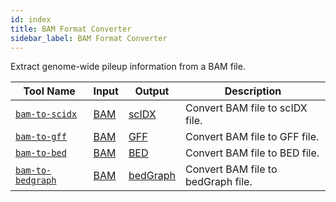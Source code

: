 ```yaml
---
id: index
title: BAM Format Converter
sidebar_label: BAM Format Converter
---
```


Extract genome-wide pileup information from a BAM file.

| Tool Name | Input | Output | Description |
| ------------- | ------------- | ------------- | ------------- |
| [`bam-to-scidx`][bam-to-scidx] | [BAM][bam-format] | [scIDX][scidx-format] | Convert BAM file to scIDX file. |
| [`bam-to-gff`][bam-to-gff] | [BAM][bam-format] | [GFF][gff-format] | Convert BAM file to GFF file. |
| [`bam-to-bed`][bam-to-bed] | [BAM][bam-format] | [BED][bed-format] | Convert BAM file to BED file. |
| [`bam-to-bedgraph`][bam-to-bedgraph] | [BAM][bam-format] | [bedGraph][bedgraph-format] | Convert BAM file to bedGraph file. |


[bam-to-bedgraph]:/docs/Tools/bam-format-converter/bam-to-bedgraph
[bam-to-bed]:/docs/Tools/bam-format-converter/bam-to-bed
[bam-to-gff]:/docs/Tools/bam-format-converter/bam-to-gff
[bam-to-scidx]:/docs/Tools/bam-format-converter/bam-to-scidx

[bam-format]:/docs/Guides/Getting-Started/file-formats#bam
[bed-format]:/docs/Guides/Getting-Started/file-formats#bed
[bedgraph-format]:/docs/Guides/Getting-Started/file-formats#bedgraph
[gff-format]:/docs/Guides/Getting-Started/file-formats#gff
[scidx-format]:/docs/Guides/Getting-Started/file-formats#scidx
